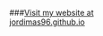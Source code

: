 <!-- ### <h1>Visit my website at [jordimas96.github.io](https://jordimas96.github.io/)</h1> -->

###[Visit my website at<br>jordimas96.github.io](https://jordimas96.github.io/)


<!--
**jordimas96/jordimas96** is a ✨ _special_ ✨ repository because its `README.md` (this file) appears on your GitHub profile.

Here are some ideas to get you started:

- 🔭 I’m currently working on ...
- 🌱 I’m currently learning ...
- 👯 I’m looking to collaborate on ...
- 🤔 I’m looking for help with ...
- 💬 Ask me about ...
- 📫 How to reach me: ...
- ⚡ Fun fact: ...
-->
